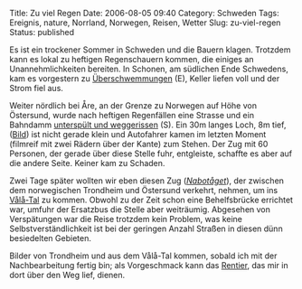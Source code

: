 Title: Zu viel Regen
Date: 2006-08-05 09:40
Category: Schweden
Tags: Ereignis, nature, Norrland, Norwegen, Reisen, Wetter
Slug: zu-viel-regen
Status: published

Es ist ein trockener Sommer in Schweden und die Bauern klagen. Trotzdem
kann es lokal zu heftigen Regenschauern kommen, die einiges an
Unannehmlichkeiten bereiten. In Schonen, am südlichen Ende Schwedens,
kam es vorgestern zu
[Überschwemmungen](http://www.thelocal.se/article.php?ID=4499&date=20060802)
(E), Keller liefen voll und der Strom fiel aus.

Weiter nördlich bei Åre, an der Grenze zu Norwegen auf Höhe von
Östersund, wurde nach heftigen Regenfällen eine Strasse und ein Bahndamm
[unterspült und
weggerissen](http://www.sr.se/Ekot/artikel.asp?artikel=908000) (S). Ein
30m langes Loch, 8m tief,
([Bild](http://www.dn.se/DNet/road/Classic/article/0/jsp/clickImageRender.jsp?imageNo=0&major=1&minor=562211))
ist nicht gerade klein und Autofahrer kamen im letzten Moment (filmreif
mit zwei Rädern über der Kante) zum Stehen. Der Zug mit 60 Personen, der
gerade über diese Stelle fuhr, entgleiste, schaffte es aber auf die
andere Seite. Keiner kam zu Schaden.

Zwei Tage später wollten wir eben diesen Zug
([*Nabotåget*](http://www.nabotaget.nu/)), der zwischen dem norwegischen
Trondheim und Östersund verkehrt, nehmen, um ins
[Vålå-Tal](http://www.valadalen.se/) zu kommen. Obwohl zu der Zeit schon
eine Behelfsbrücke errichtet war, umfuhr der Ersatzbus die Stelle aber
weiträumig. Abgesehen von Verspätungen war die Reise trotzdem kein
Problem, was keine Selbstverständlichkeit ist bei der geringen Anzahl
Straßen in diesen dünn besiedelten Gebieten.

Bilder von Trondheim und aus dem Vålå-Tal kommen, sobald ich mit der
Nachbearbeitung fertig bin; als Vorgeschmack kann das
[Rentier](http://www.fiket.de/2006/08/04/ren/), das mir in dort über den
Weg lief, dienen.

